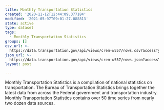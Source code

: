 ```yaml
---
title: Monthly Transportation Statistics
created: '2020-11-12T12:44:09.377184'
modified: '2021-05-07T09:01:27.088813'
state: active
type: dataset
tags:
  - Monthly Transportation Statistics
groups: []
csv_url: >-
  https://data.transportation.gov/api/views/crem-w557/rows.csv?accessType=DOWNLOAD
json_url: >-
  https://data.transportation.gov/api/views/crem-w557/rows.json?accessType=DOWNLOAD
layout: post

---
```

Monthly Transportation Statistics is a compilation of national statistics on transportation. The Bureau of Transportation Statistics brings together the latest data from across the Federal government and transportation industry. Monthly Transportation Statistics contains over 50 time series from nearly two dozen data sources.
